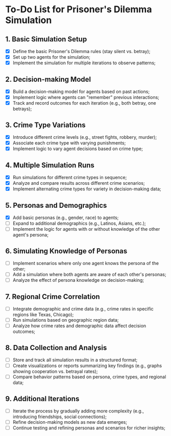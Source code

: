 # To-Do List for Prisoner's Dilemma Simulation

## 1. Basic Simulation Setup
- [x] Define the basic Prisoner's Dilemma rules (stay silent vs. betray);
- [x] Set up two agents for the simulation;
- [x] Implement the simulation for multiple iterations to observe patterns;
## 2. Decision-making Model
- [x] Build a decision-making model for agents based on past actions;
- [x] Implement logic where agents can "remember" previous interactions;
- [x] Track and record outcomes for each iteration (e.g., both betray, one betrays);
## 3. Crime Type Variations
- [x] Introduce different crime levels (e.g., street fights, robbery, murder);
- [x] Associate each crime type with varying punishments;
- [x] Implement logic to vary agent decisions based on crime type;
## 4. Multiple Simulation Runs
- [x] Run simulations for different crime types in sequence;
- [x] Analyze and compare results across different crime scenarios;
- [x] Implement alternating crime types for variety in decision-making data;
## 5. Personas and Demographics
- [x] Add basic personas (e.g., gender, race) to agents;
- [ ] Expand to additional demographics (e.g., Latinos, Asians, etc.);
- [ ] Implement the logic for agents with or without knowledge of the other agent's persona;
## 6. Simulating Knowledge of Personas
- [ ] Implement scenarios where only one agent knows the persona of the other;
- [ ] Add a simulation where both agents are aware of each other's personas;
- [ ] Analyze the effect of persona knowledge on decision-making;
## 7. Regional Crime Correlation
- [ ] Integrate demographic and crime data (e.g., crime rates in specific regions like Texas, Chicago);
- [ ] Run simulations based on geographic region data;
- [ ] Analyze how crime rates and demographic data affect decision outcomes;
## 8. Data Collection and Analysis
- [ ] Store and track all simulation results in a structured format;
- [ ] Create visualizations or reports summarizing key findings (e.g., graphs showing cooperation vs. betrayal rates);
- [ ] Compare behavior patterns based on persona, crime types, and regional data;
## 9. Additional Iterations
- [ ] Iterate the process by gradually adding more complexity (e.g., introducing friendships, social connections);
- [ ] Refine decision-making models as new data emerges;
- [ ] Continue testing and refining personas and scenarios for richer insights;